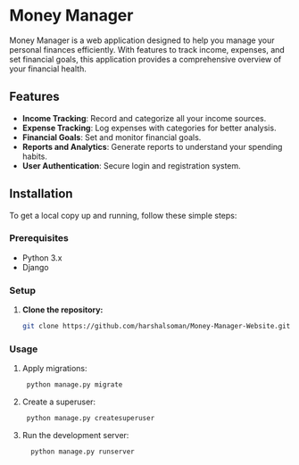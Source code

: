 # Money Manager

Money Manager is a web application designed to help you manage your personal finances efficiently. With features to track income, expenses, and set financial goals, this application provides a comprehensive overview of your financial health.

## Features

- **Income Tracking**: Record and categorize all your income sources.
- **Expense Tracking**: Log expenses with categories for better analysis.
- **Financial Goals**: Set and monitor financial goals.
- **Reports and Analytics**: Generate reports to understand your spending habits.
- **User Authentication**: Secure login and registration system.

## Installation

To get a local copy up and running, follow these simple steps:

### Prerequisites

- Python 3.x
- Django


### Setup

1. **Clone the repository:**
   ```sh
   git clone https://github.com/harshalsoman/Money-Manager-Website.git

### Usage
1. Apply migrations:
   ```sh
    python manage.py migrate
2. Create a superuser:
   ```sh
    python manage.py createsuperuser
3. Run the development server:
   ```sh
     python manage.py runserver

